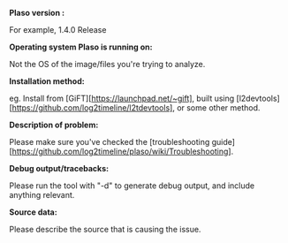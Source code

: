 **Plaso version :**

For example, 1.4.0 Release

**Operating system Plaso is running on:**

Not the OS of the image/files you're trying to analyze.

**Installation method:**

eg. Install from [GiFT][https://launchpad.net/~gift], built using [l2devtools][https://github.com/log2timeline/l2tdevtools], or some other method.

**Description of problem:**

Please make sure you've checked the [troubleshooting guide][https://github.com/log2timeline/plaso/wiki/Troubleshooting].

**Debug output/tracebacks:**

Please run the tool with "-d" to generate debug output, and include anything relevant.

**Source data:**

Please describe the source that is causing the issue.
